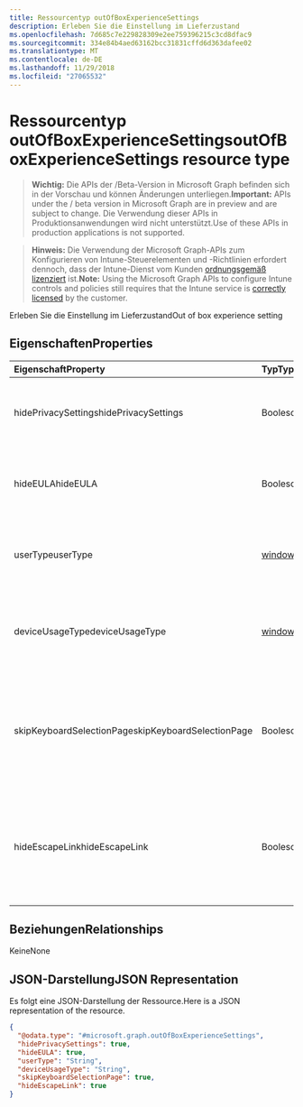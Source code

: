 ```yaml
---
title: Ressourcentyp outOfBoxExperienceSettings
description: Erleben Sie die Einstellung im Lieferzustand
ms.openlocfilehash: 7d685c7e229828309e2ee759396215c3cd8dfac9
ms.sourcegitcommit: 334e84b4aed63162bcc31831cffd6d363dafee02
ms.translationtype: MT
ms.contentlocale: de-DE
ms.lasthandoff: 11/29/2018
ms.locfileid: "27065532"
---
```

# <a name="outofboxexperiencesettings-resource-type"></a><span data-ttu-id="6cab6-103">Ressourcentyp outOfBoxExperienceSettings</span><span class="sxs-lookup"><span data-stu-id="6cab6-103">outOfBoxExperienceSettings resource type</span></span>

> <span data-ttu-id="6cab6-104">**Wichtig:** Die APIs der /Beta-Version in Microsoft Graph befinden sich in der Vorschau und können Änderungen unterliegen.</span><span class="sxs-lookup"><span data-stu-id="6cab6-104">**Important:** APIs under the / beta version in Microsoft Graph are in preview and are subject to change.</span></span> <span data-ttu-id="6cab6-105">Die Verwendung dieser APIs in Produktionsanwendungen wird nicht unterstützt.</span><span class="sxs-lookup"><span data-stu-id="6cab6-105">Use of these APIs in production applications is not supported.</span></span>

> <span data-ttu-id="6cab6-106">**Hinweis:** Die Verwendung der Microsoft Graph-APIs zum Konfigurieren von Intune-Steuerelementen und -Richtlinien erfordert dennoch, dass der Intune-Dienst vom Kunden [ordnungsgemäß lizenziert](https://go.microsoft.com/fwlink/?linkid=839381) ist.</span><span class="sxs-lookup"><span data-stu-id="6cab6-106">**Note:** Using the Microsoft Graph APIs to configure Intune controls and policies still requires that the Intune service is [correctly licensed](https://go.microsoft.com/fwlink/?linkid=839381) by the customer.</span></span>

<span data-ttu-id="6cab6-107">Erleben Sie die Einstellung im Lieferzustand</span><span class="sxs-lookup"><span data-stu-id="6cab6-107">Out of box experience setting</span></span>
## <a name="properties"></a><span data-ttu-id="6cab6-108">Eigenschaften</span><span class="sxs-lookup"><span data-stu-id="6cab6-108">Properties</span></span>
|<span data-ttu-id="6cab6-109">Eigenschaft</span><span class="sxs-lookup"><span data-stu-id="6cab6-109">Property</span></span>|<span data-ttu-id="6cab6-110">Typ</span><span class="sxs-lookup"><span data-stu-id="6cab6-110">Type</span></span>|<span data-ttu-id="6cab6-111">Beschreibung</span><span class="sxs-lookup"><span data-stu-id="6cab6-111">Description</span></span>|
|:---|:---|:---|
|<span data-ttu-id="6cab6-112">hidePrivacySettings</span><span class="sxs-lookup"><span data-stu-id="6cab6-112">hidePrivacySettings</span></span>|<span data-ttu-id="6cab6-113">Boolesch</span><span class="sxs-lookup"><span data-stu-id="6cab6-113">Boolean</span></span>|<span data-ttu-id="6cab6-114">Zeigen Sie an oder blenden Sie der datenschutzeinstellungen für Benutzer aus</span><span class="sxs-lookup"><span data-stu-id="6cab6-114">Show or hide privacy settings to user</span></span>|
|<span data-ttu-id="6cab6-115">hideEULA</span><span class="sxs-lookup"><span data-stu-id="6cab6-115">hideEULA</span></span>|<span data-ttu-id="6cab6-116">Boolesch</span><span class="sxs-lookup"><span data-stu-id="6cab6-116">Boolean</span></span>|<span data-ttu-id="6cab6-117">Anzeigen oder Ausblenden der Endbenutzer-Lizenzvertrag für Benutzer</span><span class="sxs-lookup"><span data-stu-id="6cab6-117">Show or hide EULA to user</span></span>|
|<span data-ttu-id="6cab6-118">userType</span><span class="sxs-lookup"><span data-stu-id="6cab6-118">userType</span></span>|[<span data-ttu-id="6cab6-119">windowsUserType</span><span class="sxs-lookup"><span data-stu-id="6cab6-119">windowsUserType</span></span>](../resources/intune-enrollment-windowsusertype.md)|<span data-ttu-id="6cab6-120">Typ des Benutzers.</span><span class="sxs-lookup"><span data-stu-id="6cab6-120">Type of user.</span></span> <span data-ttu-id="6cab6-121">Mögliche Werte sind: `administrator` und `standard`.</span><span class="sxs-lookup"><span data-stu-id="6cab6-121">Possible values are: `administrator`, `standard`.</span></span>|
|<span data-ttu-id="6cab6-122">deviceUsageType</span><span class="sxs-lookup"><span data-stu-id="6cab6-122">deviceUsageType</span></span>|[<span data-ttu-id="6cab6-123">windowsDeviceUsageType</span><span class="sxs-lookup"><span data-stu-id="6cab6-123">windowsDeviceUsageType</span></span>](../resources/intune-enrollment-windowsdeviceusagetype.md)|<span data-ttu-id="6cab6-124">AAD Join-Authentifizierungstyp.</span><span class="sxs-lookup"><span data-stu-id="6cab6-124">AAD join authentication type.</span></span> <span data-ttu-id="6cab6-125">Mögliche Werte sind: `singleUser` und `shared`.</span><span class="sxs-lookup"><span data-stu-id="6cab6-125">Possible values are: `singleUser`, `shared`.</span></span>|
|<span data-ttu-id="6cab6-126">skipKeyboardSelectionPage</span><span class="sxs-lookup"><span data-stu-id="6cab6-126">skipKeyboardSelectionPage</span></span>|<span data-ttu-id="6cab6-127">Boolesch</span><span class="sxs-lookup"><span data-stu-id="6cab6-127">Boolean</span></span>|<span data-ttu-id="6cab6-128">Wenn die Seite Set, und klicken Sie dann auf der Tastaturauswahl überspringen, wenn Sprache und Region festgelegt sind</span><span class="sxs-lookup"><span data-stu-id="6cab6-128">If set, then skip the keyboard selection page if Language and Region are set</span></span>|
|<span data-ttu-id="6cab6-129">hideEscapeLink</span><span class="sxs-lookup"><span data-stu-id="6cab6-129">hideEscapeLink</span></span>|<span data-ttu-id="6cab6-130">Boolesch</span><span class="sxs-lookup"><span data-stu-id="6cab6-130">Boolean</span></span>|<span data-ttu-id="6cab6-131">Wenn auf True festgelegt, klicken Sie dann den Benutzer über mit anderen Konto auf Unternehmens-Anmeldung nicht gestartet werden kann</span><span class="sxs-lookup"><span data-stu-id="6cab6-131">If set to true, then the user can't start over with different account, on company sign-in</span></span>|

## <a name="relationships"></a><span data-ttu-id="6cab6-132">Beziehungen</span><span class="sxs-lookup"><span data-stu-id="6cab6-132">Relationships</span></span>
<span data-ttu-id="6cab6-133">Keine</span><span class="sxs-lookup"><span data-stu-id="6cab6-133">None</span></span>
## <a name="json-representation"></a><span data-ttu-id="6cab6-134">JSON-Darstellung</span><span class="sxs-lookup"><span data-stu-id="6cab6-134">JSON Representation</span></span>
<span data-ttu-id="6cab6-135">Es folgt eine JSON-Darstellung der Ressource.</span><span class="sxs-lookup"><span data-stu-id="6cab6-135">Here is a JSON representation of the resource.</span></span>
<!-- {
  "blockType": "resource",
  "@odata.type": "microsoft.graph.outOfBoxExperienceSettings"
}
-->
``` json
{
  "@odata.type": "#microsoft.graph.outOfBoxExperienceSettings",
  "hidePrivacySettings": true,
  "hideEULA": true,
  "userType": "String",
  "deviceUsageType": "String",
  "skipKeyboardSelectionPage": true,
  "hideEscapeLink": true
}
```





